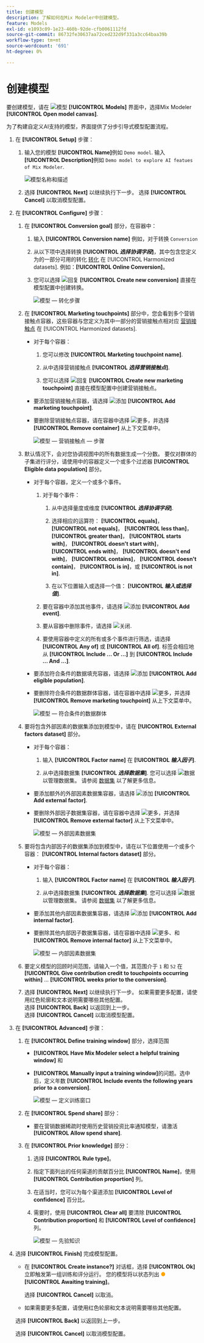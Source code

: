 ```yaml
---
title: 创建模型
description: 了解如何在Mix Modeler中创建模型。
feature: Models
exl-id: e1093c09-1e23-460b-92de-cfb0061112fd
source-git-commit: 86732fe30637aa72ced232d9f331a3cc64baa39b
workflow-type: tm+mt
source-wordcount: '691'
ht-degree: 0%

---
```


# 创建模型

要创建模型，请在 ![模型](../assets/icons/FileData.svg) **[!UICONTROL Models]** 界面中，选择Mix Modeler **[!UICONTROL Open model canvas]**.

为了构建自定义AI支持的模型，界面提供了分步引导式模型配置流程。

1. 在 **[!UICONTROL Setup]** 步骤：

   1. 输入您的模型 **[!UICONTROL Name]**&#x200B;例如 `Demo model`. 输入 **[!UICONTROL Description]**&#x200B;例如 `Demo model to explore AI featues of Mix Modeler`.

      ![模型名称和描述](../assets/model-name-description.png)

   1. 选择 **[!UICONTROL Next]** 以继续执行下一步。 选择 **[!UICONTROL Cancel]** 以取消模型配置。

1. 在 **[!UICONTROL Configure]** 步骤：

   1. 在 **[!UICONTROL Conversion goal]** 部分，在容器中：

      1. 输入 **[!UICONTROL Conversion name]** 例如，对于转换 `Conversion`

      1. 从以下项中选择转换 **[!UICONTROL *选择协调字段&#x200B;*]**，其中包含您定义为的一部分可用的转化 [转化](../harmonize-data/conversions.md) 在 [!UICONTROL Harmonized datasets]. 例如：**[!UICONTROL Online Conversion]**。

      1. 您可以选择 ![回复](../assets/icons/Reply.svg) **[!UICONTROL Create new conversion]** 直接在模型配置中创建转换。

         ![模型 — 转化步骤](../assets/model-conversion-step.png)

   1. 在 **[!UICONTROL Marketing touchpoints]** 部分中，您会看到多个营销接触点容器，这些容器与您定义为其中一部分的营销接触点相对应 [营销接触点](../harmonize-data/marketing-touchpoints.md) 在 [!UICONTROL Harmonized datasets].

      * 对于每个容器：

         1. 您可以修改 **[!UICONTROL Marketing touchpoint name]**.

         1. 从中选择营销接触点 **[!UICONTROL _选择营销接触点_]**.

         1. 您可以选择 ![回复](../assets/icons/Reply.svg) **[!UICONTROL Create new marketing touchpoint]** 直接在模型配置中创建营销接触点。

      * 要添加营销接触点容器，请选择 ![添加](../assets/icons/AddCircle.svg) **[!UICONTROL Add marketing touchpoint]**.

      * 要删除营销接触点容器，请在容器中选择 ![更多](../assets/icons/More.svg)，并选择 **[!UICONTROL Remove container]** 从上下文菜单中。

        ![模型 — 营销接触点 — 步骤](../assets/model-marketing-touchpoint-step.png)

   1. 默认情况下，会对您协调视图中的所有数据生成一个分数。 要仅对群体的子集进行评分，请使用中的容器定义一个或多个过滤器 **[!UICONTROL Eligible data population]** 部分。

      * 对于每个容器，定义一个或多个事件。

         1. 对于每个事件：

            1. 从中选择量度或维度 **[!UICONTROL _选择协调字段_]**.

            1. 选择相应的运算符： **[!UICONTROL equals]**， **[!UICONTROL not equals]**， **[!UICONTROL less than]**， **[!UICONTROL greater than]**， **[!UICONTROL starts with]**， **[!UICONTROL doesn't start with]**， **[!UICONTROL ends with]**， **[!UICONTROL doesn't end with]**， **[!UICONTROL contains]**， **[!UICONTROL doesn't contain]**， **[!UICONTROL is in]**，或 **[!UICONTROL is not in]**.

            1. 在以下位置输入或选择一个值： **[!UICONTROL _输入或选择值_]**.

         1. 要在容器中添加其他事件，请选择 ![添加](../assets/icons/AddCircle.svg) **[!UICONTROL Add event]**.

         1. 要从容器中删除事件，请选择 ![关闭](../assets/icons/Close.svg).

         1. 要使用容器中定义的所有或多个事件进行筛选，请选择 **[!UICONTROL Any of]** 或 **[!UICONTROL All of]**. 标签会相应地从 **[!UICONTROL Include ... Or ...]** 到 **[!UICONTROL Include ... And ...]**.

      * 要添加符合条件的数据填充容器，请选择 ![添加](../assets/icons/AddCircle.svg) **[!UICONTROL Add eligible population]**.

      * 要删除符合条件的数据群体容器，请在容器中选择 ![更多](../assets/icons/More.svg)，并选择 **[!UICONTROL Remove marketing touchpoint]** 从上下文菜单中。

        ![模型 — 符合条件的数据群体](../assets/model-eligible-data-population-step.png)

   1. 要将包含外部因素的数据集添加到模型中，请在 **[!UICONTROL External factors dataset]** 部分。

      * 对于每个容器：

         1. 输入 **[!UICONTROL Factor name]** 在 **[!UICONTROL _输入因子_]**.

         1. 从中选择数据集 **[!UICONTROL _选择数据集_]**. 您可以选择 ![数据](../assets/icons/Data.svg) 以管理数据集。 请参阅 [数据集](../ingest-data/datasets.md) 以了解更多信息。

      * 要添加额外的外部因素数据集容器，请选择 ![添加](../assets/icons/AddCircle.svg) **[!UICONTROL Add external factor]**.

      * 要删除外部因子数据集容器，请在容器中选择 ![更多](../assets/icons/More.svg)，并选择 **[!UICONTROL Remove external factor]** 从上下文菜单中。

        ![模型 — 外部因素数据集](../assets/model-external-factors-dataset-step.png)


   1. 要将包含内部因子的数据集添加到模型中，请在以下位置使用一个或多个容器： **[!UICONTROL Internal factors dataset]** 部分。

      * 对于每个容器：

         1. 输入 **[!UICONTROL Factor name]** 在 **[!UICONTROL _输入因子_]**.

         1. 从中选择数据集 **[!UICONTROL _选择数据集_]**. 您可以选择 ![数据](../assets/icons/Data.svg) 以管理数据集。 请参阅 [数据集](../ingest-data/datasets.md) 以了解更多信息。

      * 要添加其他内部因素数据集容器，请选择 ![添加](../assets/icons/AddCircle.svg) **[!UICONTROL Add internal factor]**.

      * 要删除其他内部因子数据集容器，请在容器中选择 ![更多](../assets/icons/More.svg)、和 **[!UICONTROL Remove internal factor]** 从上下文菜单中。

        ![模型 — 内部因素数据集](../assets/model-internal-factors-dataset-step.png)

   1. 要定义模型的回顾时间范围，请输入一个值，其范围介于 `1` 和 `52` 在 **[!UICONTROL Give contribution credit to touchpoints occurring within]** ... **[!UICONTROL weeks prior to the conversion]**.

   1. 选择 **[!UICONTROL Next]** 以继续执行下一步。 如果需要更多配置，请使用红色轮廓和文本说明需要哪些其他配置。 <br/>选择 **[!UICONTROL Back]** 以返回到上一步。 <br/>选择 **[!UICONTROL Cancel]** 以取消模型配置。

1. 在 **[!UICONTROL Advanced]** 步骤：

   1. 在 **[!UICONTROL Define training window]** 部分，选择范围

      * **[!UICONTROL Have Mix Modeler select a helpful training window]** 和

      * **[!UICONTROL Manually input a training window]**&#x200B;的问题。选中后，定义年数 **[!UICONTROL Include events the following years prior to a conversion]**.

        ![模型 — 定义训练窗口](../assets/model-define-training-window.png)

   1. 在 **[!UICONTROL Spend share]** 部分：

      * 要在营销数据稀疏时使用历史营销投资比率通知模型，请激活 **[!UICONTROL Allow spend share]**.

   1. 在 **[!UICONTROL Prior knowledge]** 部分：

      1. 选择 **[!UICONTROL Rule type]**。

      1. 指定下面列出的任何渠道的贡献百分比 **[!UICONTROL Name]**，使用 **[!UICONTROL Contribution proportion]** 列。

      1. 在适当时，您可以为每个渠道添加 **[!UICONTROL Level of confidence]** 百分比。

      1. 需要时，使用 **[!UICONTROL Clear all]** 要清除 **[!UICONTROL Contribution proportion]** 和 **[!UICONTROL Level of confidence]** 列。

         ![模型 — 先验知识](../assets/model-prior-knowledge-step.png)

1. 选择 **[!UICONTROL Finish]** 完成模型配置。

   * 在 **[!UICONTROL Create instance?]** 对话框，选择 **[!UICONTROL Ok]** 立即触发第一组训练和评分运行。 您的模型将以状态列出 <span style="color:orange">●</span> **[!UICONTROL Awaiting training]**。

     选择 **[!UICONTROL Cancel]** 以取消。

   * 如果需要更多配置，请使用红色轮廓和文本说明需要哪些其他配置。

   选择 **[!UICONTROL Back]** 以返回到上一步。

   选择 **[!UICONTROL Cancel]** 以取消模型配置。
